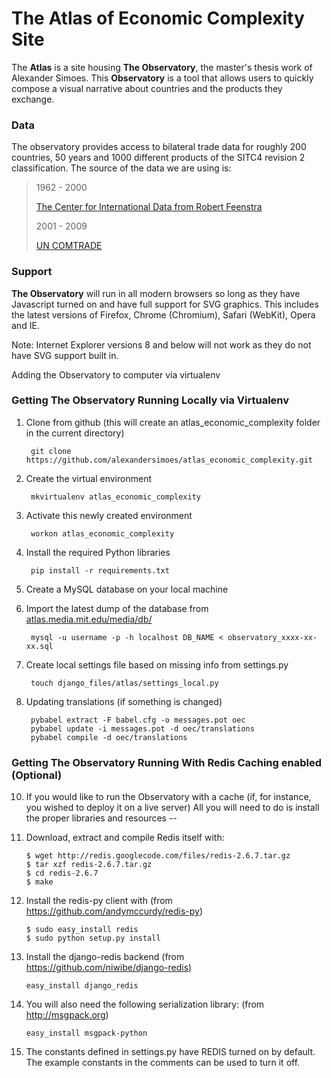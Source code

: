 # The Atlas of Economic Complexity Site

The **Atlas** is a site housing **The Observatory**, the master's thesis work
of Alexander Simoes. This **Observatory** is a tool that allows users to quickly
compose a visual narrative about countries and the products they exchange.


### Data

The observatory provides access to bilateral trade data for roughly 200 countries,
50 years and 1000 different products of the SITC4 revision 2 classification. The
source of the data we are using is:

> 1962 - 2000
>
> [The Center for International Data from Robert Feenstra](http://cid.econ.ucdavis.edu/)
>
> 2001 - 2009
>
> [UN COMTRADE](http://comtrade.un.org/)

### Support

**The Observatory** will run in all modern browsers so long as they have
Javascript turned on and have full support for SVG graphics. This includes 
the latest versions of Firefox, Chrome (Chromium), Safari (WebKit), Opera and IE.

Note: Internet Explorer versions 8 and below will not work as they do not have
SVG support built in.

Adding the Observatory to computer via virtualenv

### Getting The Observatory Running Locally via Virtualenv 

1. Clone from github (this will create an atlas_economic_complexity folder in the current directory)

        git clone https://github.com/alexandersimoes/atlas_economic_complexity.git
2. Create the virtual environment

        mkvirtualenv atlas_economic_complexity
3. Activate this newly created environment

        workon atlas_economic_complexity
4. Install the required Python libraries

        pip install -r requirements.txt
5. Create a MySQL database on your local machine
6. Import the latest dump of the database from [atlas.media.mit.edu/media/db/](http://atlas.media.mit.edu/media/db/)

        mysql -u username -p -h localhost DB_NAME < observatory_xxxx-xx-xx.sql
7. Create local settings file based on missing info from settings.py

        touch django_files/atlas/settings_local.py
8. Updating translations (if something is changed)

        pybabel extract -F babel.cfg -o messages.pot oec
        pybabel update -i messages.pot -d oec/translations
        pybabel compile -d oec/translations

### Getting The Observatory Running With Redis Caching enabled (Optional)
    
10. If you would like to run the Observatory with a cache (if, for instance, you wished to deploy it on a live server)
    All you will need to do is install the proper libraries and resources --

11. Download, extract and compile Redis itself with:
		
        $ wget http://redis.googlecode.com/files/redis-2.6.7.tar.gz
        $ tar xzf redis-2.6.7.tar.gz
        $ cd redis-2.6.7
        $ make  

12.	Install the redis-py client with (from https://github.com/andymccurdy/redis-py)

        $ sudo easy_install redis
        $ sudo python setup.py install
					
13. Install the django-redis backend (from https://github.com/niwibe/django-redis)
          
        easy_install django_redis
					
14. You will also need the following serialization library: (from http://msgpack.org)									
          
        easy_install msgpack-python
					
15. The constants defined in settings.py have REDIS turned on by default. The example constants in the comments can be used to turn it off. 		 
